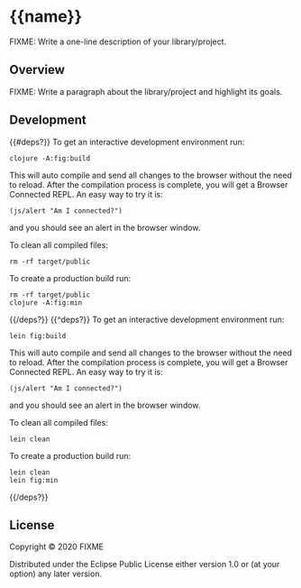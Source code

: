 # {{name}}

FIXME: Write a one-line description of your library/project.

## Overview

FIXME: Write a paragraph about the library/project and highlight its goals.

## Development

{{#deps?}}
To get an interactive development environment run:

    clojure -A:fig:build

This will auto compile and send all changes to the browser without the
need to reload. After the compilation process is complete, you will
get a Browser Connected REPL. An easy way to try it is:

    (js/alert "Am I connected?")

and you should see an alert in the browser window.

To clean all compiled files:

    rm -rf target/public

To create a production build run:

	rm -rf target/public
	clojure -A:fig:min
{{/deps?}}
{{^deps?}}
To get an interactive development environment run:

    lein fig:build

This will auto compile and send all changes to the browser without the
need to reload. After the compilation process is complete, you will
get a Browser Connected REPL. An easy way to try it is:

    (js/alert "Am I connected?")

and you should see an alert in the browser window.

To clean all compiled files:

	lein clean

To create a production build run:

	lein clean
	lein fig:min
{{/deps?}}


## License

Copyright © 2020 FIXME

Distributed under the Eclipse Public License either version 1.0 or (at your option) any later version.
